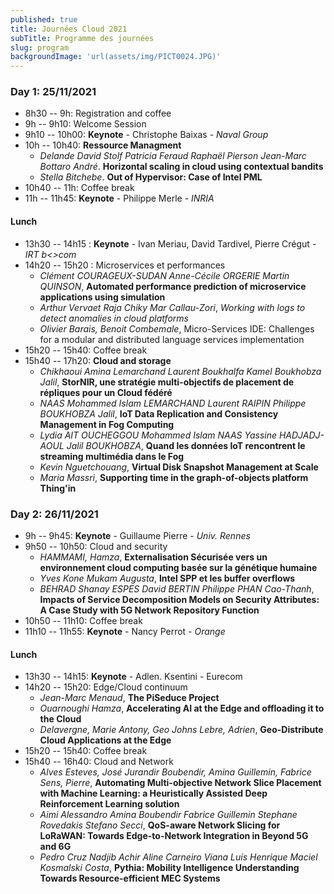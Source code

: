 ```yaml
---
published: true
title: Journées Cloud 2021
subTitle: Programme des journées
slug: program
backgroundImage: 'url(assets/img/PICT0024.JPG)'
---
```



### Day 1: 25/11/2021

- 8h30 -- 9h: Registration and coffee
- 9h -- 9h10: Welcome Session
- 9h10 -- 10h00: **Keynote** - Christophe Baixas - *Naval Group*
- 10h -- 10h40: **Ressource Managment** 
    - *Delande David Stolf Patricia Feraud Raphaël Pierson Jean-Marc Bottaro André*. **Horizontal scaling in cloud using contextual bandits**
    - *Stella Bitchebe*. **Out of Hypervisor: Case of Intel PML**
- 10h40 -- 11h: Coffee break
- 11h -- 11h45: **Keynote** - Philippe Merle - *INRIA*

#### Lunch

- 13h30 -- 14h15 : **Keynote** - Ivan Meriau, David Tardivel, Pierre Crégut - *IRT b<>com*
- 14h20 -- 15h20 : Microservices et performances
  - *Clément COURAGEUX-SUDAN Anne-Cécile ORGERIE Martin QUINSON*, **Automated performance prediction of microservice applications using simulation**
  - *Arthur Vervaet Raja Chiky Mar Callau-Zori*, *Working with logs to detect anomalies in cloud platforms*
  - *Olivier Barais, Benoit Combemale*, Micro-Services IDE: Challenges for a modular and distributed language services implementation
- 15h20 -- 15h40: Coffee break
- 15h40 -- 17h20: **Cloud and storage**
  - *Chikhaoui Amina Lemarchand Laurent Boukhalfa Kamel Boukhobza Jalil*, **StorNIR, une stratégie multi-objectifs de placement de répliques  pour un Cloud fédéré**
  - *NAAS Mohammed Islam LEMARCHAND Laurent RAIPIN Philippe BOUKHOBZA Jalil*, **IoT Data Replication and Consistency Management in Fog Computing**
  - *Lydia AIT OUCHEGGOU Mohammed Islam NAAS Yassine HADJADJ-AOUL Jalil BOUKHOBZA*, **Quand les données IoT rencontrent le streaming multimédia dans le Fog**
  - *Kevin Nguetchouang*, **Virtual Disk Snapshot Management at Scale**
  - *Maria Massri*, **Supporting time in the graph-of-objects platform Thing'in**

### Day 2: 26/11/2021

- 9h -- 9h45:  **Keynote** - Guillaume Pierre - *Univ. Rennes*
- 9h50 -- 10h50: Cloud and security
    - *HAMMAMI, Hamza*, **Externalisation Sécurisée vers un environnement cloud computing basée sur la génétique humaine**
    - *Yves Kone Mukam Augusta*, **Intel SPP et les buffer overflows**
    - *BEHRAD Shanay ESPES David BERTIN Philippe PHAN Cao-Thanh*, **Impacts of Service Decomposition Models on Security Attributes: A Case Study with 5G Network Repository Function**
- 10h50 -- 11h10: Coffee break
- 11h10 -- 11h55: **Keynote** - Nancy Perrot - *Orange*

#### Lunch

- 13h30 -- 14h15: **Keynote** - Adlen. Ksentini - Eurecom
- 14h20 -- 15h20: Edge/Cloud continuum
    - *Jean-Marc Menaud*, **The PiSeduce Project**
    - *Ouarnoughi Hamza*, **Accelerating AI at the Edge and offloading it to the Cloud**
    - *Delavergne, Marie Antony, Geo Johns Lebre, Adrien*, **Geo-Distribute Cloud Applications at the Edge**
- 15h20 -- 15h40: Coffee break
- 15h40 -- 16h40: Cloud and Network
  - *Alves Esteves, José Jurandir Boubendir, Amina Guillemin, Fabrice Sens, Pierre*, **Automating Multi-objective Network Slice Placement with Machine Learning: a Heuristically Assisted Deep Reinforcement Learning solution**
  - *Aimi Alessandro Amina Boubendir Fabrice Guillemin Stephane Rovedakis Stefano Secci*, **QoS-aware Network Slicing for LoRaWAN: Towards Edge-to-Network Integration in Beyond 5G and 6G**
  - *Pedro Cruz Nadjib Achir  Aline Carneiro Viana Luís Henrique Maciel Kosmalski Costa*, **Pythia: Mobility Intelligence Understanding Towards Resource-efficient MEC Systems**
  